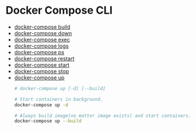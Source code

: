 Docker Compose CLI
==================

- [docker-compose build](https://docs.docker.com/compose/reference/build/)
- [docker-compose down](https://docs.docker.com/compose/reference/down/)
- [docker-compose exec](https://docs.docker.com/compose/reference/exec/)
- [docker-compose logs](https://docs.docker.com/compose/reference/logs/)
- [docker-compose ps](https://docs.docker.com/compose/reference/ps/)
- [docker-compose restart](https://docs.docker.com/compose/reference/restart/)
- [docker-compose start](https://docs.docker.com/compose/reference/start/)
- [docker-compose stop](https://docs.docker.com/compose/reference/stop/)
- [docker-compose up](https://docs.docker.com/compose/reference/up/)
    ```sh
    # docker-compose up [-d] [--build]

    # Start containers in background.
    docker-compose up -d

    # Always build image(no matter image exists) and start containers.
    docker-compose up --build
    ```
